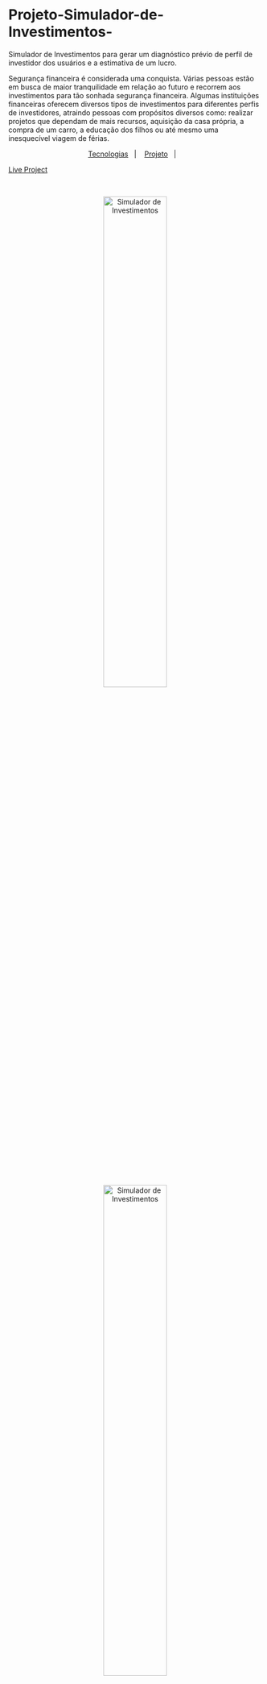 # Projeto-Simulador-de-Investimentos-
Simulador de Investimentos para gerar um diagnóstico prévio de perfil de investidor dos usuários e a estimativa de um lucro.

Segurança financeira é considerada uma conquista. Várias pessoas estão em busca de maior
tranquilidade em relação ao futuro e recorrem aos investimentos para tão sonhada
segurança financeira.
Algumas instituições financeiras oferecem diversos tipos de investimentos para diferentes
perfis de investidores, atraindo pessoas com propósitos diversos como: realizar projetos que
dependam de mais recursos, aquisição da casa própria, a compra de um carro, a educação
dos filhos ou até mesmo uma inesquecível viagem de férias.

<p align="center">
  <a href="#-tecnologias">Tecnologias</a>&nbsp;&nbsp;&nbsp;|&nbsp;&nbsp;&nbsp;
  <a href="#-projeto">Projeto</a>&nbsp;&nbsp;&nbsp;|&nbsp;&nbsp;&nbsp;
</p>

<a href="https://erickleoo.github.io/Projeto-Simulador-de-Investimentos-/">Live Project</a>

<br>

<p align="center">
  <img alt="Simulador de Investimentos" src="https://user-images.githubusercontent.com/88248076/171272635-ed27e94f-9139-43aa-bd56-5d37421f4ef0.png" width="50%">
</p>
<p align="center">
  <img alt="Simulador de Investimentos" src="https://user-images.githubusercontent.com/88248076/171272756-1d320993-3749-4fe0-bf32-98507863c5be.png" width="50%">
</p>
<p align="center">
  <img alt="Simulador de Investimentos" src="https://user-images.githubusercontent.com/88248076/171273857-771b8c5b-ee59-416f-a7cd-fc94b78e2f7d.png" width="50%">
</p>
<p align="center">
  <img alt="Simulador de Investimentos" src="https://user-images.githubusercontent.com/88248076/171274149-d05db90e-3933-4e3d-963c-9bdda6c5c72e.png" width="50%">
</p>


##  Tecnologias

Esse projeto foi desenvolvido com as seguintes tecnologias:

- HTML
- CSS
- JavaScript



## 💻 Projeto

Simulador de investimentos para gerar um diagnóstico prévio de perfil de investidor dos usuários e a estimativa de um lucro. O sistema com baseem 5 respostas irá retornar que tipo de investidor provavelmente o usuário é, além dapossibilidade de simular um possível investimento com entrada de valores, retornando uma
previsão de lucro aproximado.
